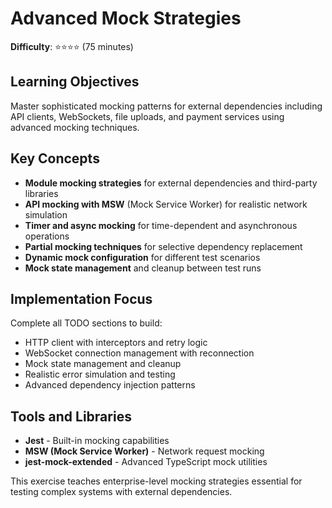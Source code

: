 # Advanced Mock Strategies

**Difficulty**: ⭐⭐⭐⭐ (75 minutes)

## Learning Objectives

Master sophisticated mocking patterns for external dependencies including API clients, WebSockets, file uploads, and payment services using advanced mocking techniques.

## Key Concepts

- **Module mocking strategies** for external dependencies and third-party libraries
- **API mocking with MSW** (Mock Service Worker) for realistic network simulation
- **Timer and async mocking** for time-dependent and asynchronous operations
- **Partial mocking techniques** for selective dependency replacement
- **Dynamic mock configuration** for different test scenarios
- **Mock state management** and cleanup between test runs

## Implementation Focus

Complete all TODO sections to build:
- HTTP client with interceptors and retry logic
- WebSocket connection management with reconnection
- Mock state management and cleanup
- Realistic error simulation and testing
- Advanced dependency injection patterns

## Tools and Libraries

- **Jest** - Built-in mocking capabilities
- **MSW (Mock Service Worker)** - Network request mocking
- **jest-mock-extended** - Advanced TypeScript mock utilities

This exercise teaches enterprise-level mocking strategies essential for testing complex systems with external dependencies.